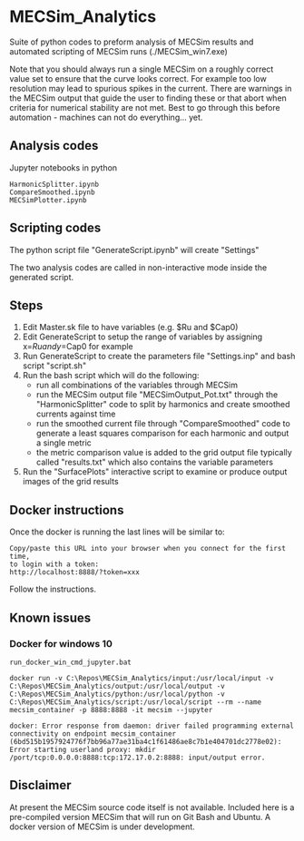 # MECSim_Analytics

Suite of python codes to preform analysis of MECSim results and automated scripting of MECSim runs (./MECSim_win7.exe)

Note that you should always run a single MECSim on a roughly correct value set to ensure that the curve looks correct. For example too low resolution may lead to spurious spikes in the current. There are warnings in the MECSim output that guide the user to finding these or that abort when criteria for numerical stability are not met. Best to go through this before automation - machines can not do everything... yet.


## Analysis codes


Jupyter notebooks in python

    HarmonicSplitter.ipynb
    CompareSmoothed.ipynb
    MECSimPlotter.ipynb




## Scripting codes

The python script file "GenerateScript.ipynb" will create "Settings"

The two analysis codes are called in non-interactive mode inside the generated script.


## Steps

1. Edit Master.sk file to have variables (e.g. $Ru and $Cap0)
2. Edit GenerateScript to setup the range of variables by assigning x=$Ru and y=$Cap0 for example
3. Run GenerateScript to create the parameters file "Settings.inp" and bash script "script.sh"
4. Run the bash script which will do the following:
    * run all combinations of the variables through MECSim
    * run the MECSim output file "MECSimOutput\_Pot.txt" through the "HarmonicSplitter" code to split by harmonics and create smoothed currents against time
    * run the smoothed current file through "CompareSmoothed" code to generate a least squares comparison for each harmonic and output a single metric
    * the metric comparison value is added to the grid output file typically called "results.txt" which also contains the variable parameters
5. Run the "SurfacePlots" interactive script to examine or produce output images of the grid results


## Docker instructions

Once the docker is running the last lines will be similar to:

    Copy/paste this URL into your browser when you connect for the first time,
    to login with a token:
    http://localhost:8888/?token=xxx

Follow the instructions.


## Known issues



### Docker for windows 10


	run_docker_win_cmd_jupyter.bat

	docker run -v C:\Repos\MECSim_Analytics/input:/usr/local/input -v C:\Repos\MECSim_Analytics/output:/usr/local/output -v C:\Repos\MECSim_Analytics/python:/usr/local/python -v C:\Repos\MECSim_Analytics/script:/usr/local/script --rm --name mecsim_container -p 8888:8888 -it mecsim --jupyter

	docker: Error response from daemon: driver failed programming external connectivity on endpoint mecsim_container (6bd515b1957924776f7bb96a77ae31ba4c1f61486ae8c7b1e404701dc2778e02): Error starting userland proxy: mkdir /port/tcp:0.0.0.0:8888:tcp:172.17.0.2:8888: input/output error.


## Disclaimer

At present the MECSim source code itself is not available. Included here is a pre-compiled version MECSim that will run on Git Bash and Ubuntu. A docker version of MECSim is under development.